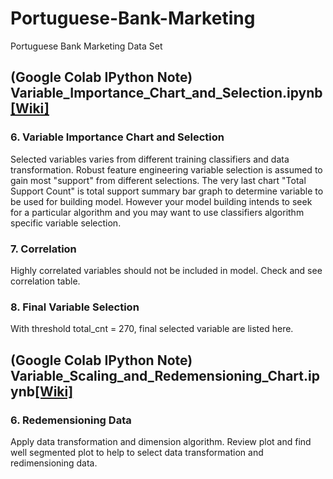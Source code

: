 # Portuguese-Bank-Marketing
Portuguese Bank Marketing Data Set


## (Google Colab IPython Note) Variable_Importance_Chart_and_Selection.ipynb[[Wiki]](https://github.com/akaicomet/Portuguese-Bank-Marketing/wiki/Recursive-Feature-Elimination-and-Cross-validated-selection-(RFEC)-with-sets-of-learning-classifier-and-data-transformation)

### 6. Variable Importance Chart and Selection
Selected variables varies from different training classifiers and data transformation. Robust feature engineering variable selection is assumed to gain most "support" from different selections. The very last chart "Total Support Count" is total support summary bar graph to determine variable to be used for building model. However your model building intends to seek for a particular algorithm and you may want to use classifiers algorithm specific variable selection.         

### 7. Correlation
Highly correlated variables should not be included in model. Check and see correlation table.

### 8. Final Variable Selection
With threshold total_cnt = 270, final selected variable are listed here.   


## (Google Colab IPython Note) Variable_Scaling_and_Redemensioning_Chart.ipynb[[Wiki]](https://github.com/akaicomet/Portuguese-Bank-Marketing/wiki/Data-Transformation-and-Feature-Extraction)

### 6. Redemensioning Data
Apply data transformation and dimension algorithm. Review plot and find well segmented plot to help to select data transformation and redimensioning data.  
